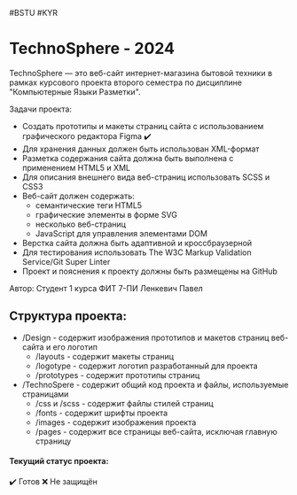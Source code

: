 #BSTU #KYR

# TechnoSphere - 2024
TechnoSphere — это веб-сайт интернет-магазина бытовой техники в рамках курсового проекта второго семестра по дисциплине "Компьютерные Языки Разметки". 

Задачи проекта:
* Создать прототипы и макеты страниц сайта с использованием графического редактора Figma ✔️
* Для хранения данных должен быть использован XML-формат
* Разметка содержания сайта должна быть выполнена с применением HTML5 и XML
* Для описания внешнего вида веб-страниц использовать SCSS и CSS3
* Веб-сайт должен содержать:
  * семантические теги HTML5
  * графические элементы в форме SVG
  * несколько веб-страниц
  * JavaScript для управления элементами DOM
* Верстка сайта должна быть адаптивной и кроссбраузерной
* Для тестирования использовать The W3C Markup Validation Service/Git Super Linter
* Проект и пояснения к проекту должны быть размещены на GitHub



Автор: Студент 1 курса ФИТ 7-ПИ Ленкевич Павел

## Структура проекта:
* /Design           - содержит изображения прототипов и макетов страниц веб-сайта и его логотип
  * /layouts        - содержит макеты страниц
  * /logotype       - содержит логотип разработанный для проекта
  * /prototypes     - содержит прототипы страниц
* /TechnoSpere      - содержит общий код проекта и файлы, используемые страницами
  * /css и /scss    - содержит файлы стилей страниц
  * /fonts          - содержит шрифты проекта
  * /images         - содержит изображения проекта
  * /pages          - содержит все страницы веб-сайта, исключая главную страницу


#### Текущий статус проекта:
  ✔️ Готов
  ❌ Не защищён
